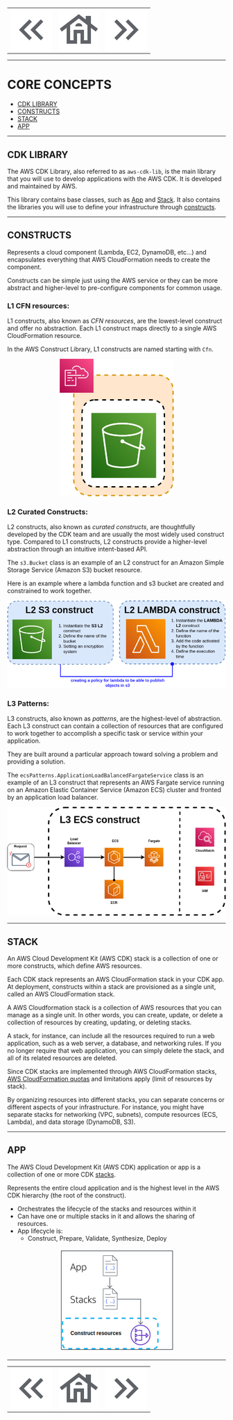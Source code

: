 <table align="center">
  <tr>
    <td>
        <a href="../docs/01-overview.md">
        <img src="../static/icons/arrow_left.png" alt="Left" title="Overview">
      </a>
    </td>
    <td>
      <a href="../../README.md">
        <img src="../static/icons/house.png" alt="Home" title="Back to the index">
      </a>
    </td>
    <td>
      <a href="../docs/03-code-example.md">
        <img src="../static/icons/arrow_right.png" alt="Right" title="Constructs">
      </a>
    </td>
  </tr>
</table>

---

# CORE CONCEPTS

- [CDK LIBRARY](#cdk-library)
- [CONSTRUCTS](#constructs)
- [STACK](#stack)
- [APP](#app)

---

## CDK LIBRARY

The AWS CDK Library, also referred to as `aws-cdk-lib`, is the main library that you will use to develop applications with the AWS CDK. It is developed and maintained by AWS.

This library contains base classes, such as [App](#app) and [Stack](#stack). It also contains the libraries you will use to define your infrastructure through [constructs](#constructs).

---

## CONSTRUCTS

Represents a cloud component (Lambda, EC2, DynamoDB, etc...) and encapsulates everything that AWS CloudFormation needs to create the component.

Constructs can be simple just using the AWS service or they can be more abstract and higher-level to pre-configure components for common usage.

### L1 CFN resources:

L1 constructs, also known as _CFN resources_, are the lowest-level construct and offer no abstraction. Each L1 construct maps directly to a single AWS CloudFormation resource.

In the AWS Construct Library, L1 constructs are named starting with `Cfn`.

<p align="center">
  <img src="../static/diagram/l1_construct.png">
</p>

### L2 Curated Constructs:

L2 constructs, also known as _curated constructs_, are thoughtfully developed by the CDK team and are usually the most widely used construct type. Compared to L1 constructs, L2 constructs provide a higher-level abstraction through an intuitive intent-based API.

The `s3.Bucket` class is an example of an L2 construct for an Amazon Simple Storage Service (Amazon S3) bucket resource.

Here is an example where a lambda function and s3 bucket are created and constrained to work together.

<p align="center">
  <img src="../static/diagram/l2_construct.png">
</p>

### L3 Patterns:

L3 constructs, also known as _patterns_, are the highest-level of abstraction. Each L3 construct can contain a collection of resources that are configured to work together to accomplish a specific task or service within your application.

They are built around a particular approach toward solving a problem and providing a solution.

The `ecsPatterns.ApplicationLoadBalancedFargateService` class is an example of an L3 construct that represents an AWS Fargate service running on an Amazon Elastic Container Service (Amazon ECS) cluster and fronted by an application load balancer.

<p align="center">
  <img src="../static/diagram/l3_construct.png">
</p>

---

## STACK

An AWS Cloud Development Kit (AWS CDK) stack is a collection of one or more constructs, which define AWS resources.

Each CDK stack represents an AWS CloudFormation stack in your CDK app. At deployment, constructs within a stack are provisioned as a single unit, called an AWS CloudFormation stack.

A AWS Cloudformation stack is a collection of AWS resources that you can manage as a single unit. In other words, you can create, update, or delete a collection of resources by creating, updating, or deleting stacks.

A stack, for instance, can include all the resources required to run a web application, such as a web server, a database, and networking rules. If you no longer require that web application, you can simply delete the stack, and all of its related resources are deleted.

Since CDK stacks are implemented through AWS CloudFormation stacks, [AWS CloudFormation quotas](https://docs.aws.amazon.com/AWSCloudFormation/latest/UserGuide/cloudformation-limits.html) and limitations apply (limit of resources by stack). 

By organizing resources into different stacks, you can separate concerns or different aspects of your infrastructure. For instance, you might have separate stacks for networking (VPC, subnets), compute resources (ECS, Lambda), and data storage (DynamoDB, S3).

---

## APP

The AWS Cloud Development Kit (AWS CDK) application or app is a collection of one or more CDK [stacks](#stack).

Represents the entire cloud application and is the highest level in the AWS CDK hierarchy (the root of the construct).
- Orchestrates the lifecycle of the stacks and resources within it
- Can have one or multiple stacks in it and allows the sharing of resources.
- App lifecycle is:
    - Construct, Prepare, Validate, Synthesize, Deploy

<p align="center">
  <img src="../static/diagram/construct.png">
</p>

---

<table align="center">
  <tr>
    <td>
        <a href="../docs/01-overview.md">
        <img src="../static/icons/arrow_left.png" alt="Left" title="Overview">
      </a>
    </td>
    <td>
      <a href="../../README.md">
        <img src="../static/icons/house.png" alt="Home" title="Back to the index">
      </a>
    </td>
    <td>
      <a href="../docs/03-code-example.md">
        <img src="../static/icons/arrow_right.png" alt="Right" title="Constructs">
      </a>
    </td>
  </tr>
</table>